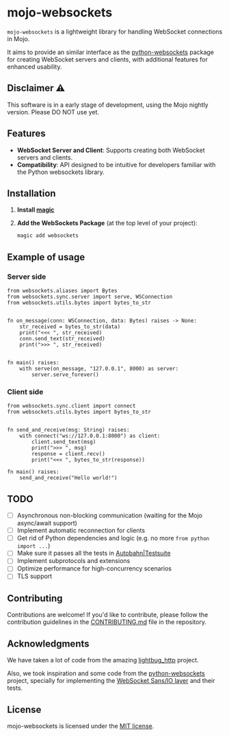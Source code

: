 # mojo-websockets

`mojo-websockets` is a lightweight library for handling WebSocket connections in Mojo. 

It aims to provide an similar interface as the [python-websockets](https://github.com/python-websockets/websockets) package for creating WebSocket servers and clients, with additional features for enhanced usability.

## Disclaimer ⚠️

This software is in a early stage of development, using the Mojo nightly version. Please DO NOT use yet.

## Features

- **WebSocket Server and Client**: Supports creating both WebSocket servers and clients.
- **Compatibility**: API designed to be intuitive for developers familiar with the Python websockets library.

## Installation

1. **Install [magic](https://docs.modular.com/magic#install-magic)**

2. **Add the WebSockets Package** (at the top level of your project):

    ```bash
    magic add websockets
    ```
## Example of usage

### Server side

```mojo
from websockets.aliases import Bytes
from websockets.sync.server import serve, WSConnection
from websockets.utils.bytes import bytes_to_str


fn on_message(conn: WSConnection, data: Bytes) raises -> None:
    str_received = bytes_to_str(data)
    print("<<< ", str_received)
    conn.send_text(str_received)
    print(">>> ", str_received)


fn main() raises:
    with serve(on_message, "127.0.0.1", 8000) as server:
        server.serve_forever()
```

### Client side

```mojo
from websockets.sync.client import connect
from websockets.utils.bytes import bytes_to_str


fn send_and_receive(msg: String) raises:
    with connect("ws://127.0.0.1:8000") as client:
        client.send_text(msg)
        print(">>> ", msg)
        response = client.recv()
        print("<<< ", bytes_to_str(response))

fn main() raises:
    send_and_receive("Hello world!")

```

## TODO

- [ ] Asynchronous non-blocking communication (waiting for the Mojo async/await support)
- [ ] Implement automatic reconnection for clients
- [ ] Get rid of Python dependencies and logic (e.g. no more `from python import ...`)
- [ ] Make sure it passes all the tests in [Autobahn|Testsuite](https://github.com/crossbario/autobahn-testsuite/)
- [ ] Implement subprotocols and extensions
- [ ] Optimize performance for high-concurrency scenarios
- [ ] TLS support

## Contributing

Contributions are welcome! If you'd like to contribute, please follow the contribution guidelines in the [CONTRIBUTING.md](CONTRIBUTING.md) file in the repository.

## Acknowledgments

We have taken a lot of code from the amazing [lightbug_http](https://github.com/saviorand/lightbug_http) project.

Also, we took inspiration and some code from the [python-websockets](https://github.com/websockets) project, specially for implementing the [WebSocket Sans/IO layer](https://websockets.readthedocs.io/en/stable/howto/sansio.html) and their tests.

## License

mojo-websockets is licensed under the [MIT license](LICENSE).
